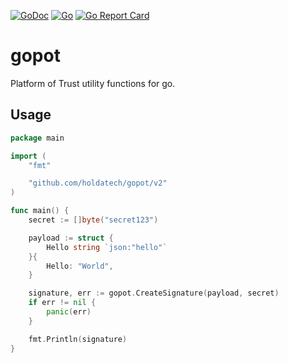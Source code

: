 [![GoDoc](https://godoc.org/github.com/holdatech/gopot/v2?status.svg)](https://pkg.go.dev/github.com/holdatech/gopot/v2)
[![Go](https://github.com/holdatech/gopot/workflows/Go/badge.svg)](https://github.com/holdatech/gopot/actions)
[![Go Report Card](https://goreportcard.com/badge/github.com/holdatech/gopot)](https://goreportcard.com/report/github.com/holdatech/gopot)

# gopot
Platform of Trust utility functions for go.

## Usage

```go
package main

import (
	"fmt"

	"github.com/holdatech/gopot/v2"
)

func main() {
	secret := []byte("secret123")

	payload := struct {
		Hello string `json:"hello"`
	}{
		Hello: "World",
	}

	signature, err := gopot.CreateSignature(payload, secret)
	if err != nil {
		panic(err)
	}

	fmt.Println(signature)
}

```
